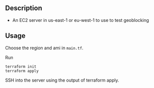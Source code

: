 ## Description

- An EC2 server in us-east-1 or eu-west-1 to use to test geoblocking 

## Usage

Choose the region and ami in `main.tf`.

Run
```
terraform init
terraform apply
```

SSH into the server using the output of terraform apply.
